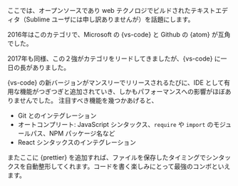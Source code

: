ここでは、オープンソースであり web テクノロジでビルドされたテキストエディタ（Sublime ユーザには申し訳ありませんが）を話題にします。

2016年はこのカテゴリで、Microsoft の {vs-code} と Github の {atom} が互角でした。

2017年も同様、この２強がカテゴリをリードしてきましたが、{vs-code} に一日の長がありました。

{vs-code} の新バージョンがマンスリーでリリースされるたびに、IDE として有用な機能がつぎつぎと追加されていき、しかもパフォーマンスへの影響がほぼありませんでした。
注目すべき機能を幾つかあげると、

* Git とのインテグレーション
* オートコンプリート: JavaScript シンタックス、`require` や `import` のモジュールパス、NPM パッケージ名など
* React シンタックスのインテグレーション

またここに {prettier} を追加すれば、ファイルを保存したタイミングでシンタックスを自動整形してくれます。コードを書く楽しみにとって最強のコンボといえます。
